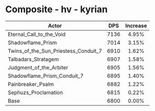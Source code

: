 # Composite - hv - kyrian
| Actor | DPS | Increase |
|---|:---:|:---:|
|Eternal_Call_to_the_Void|7136|4.95%|
|Shadowflame_Prism|7014|3.15%|
|Twins_of_the_Sun_Priestess_Conduit_7|6910|1.62%|
|Talbadars_Stratagem|6907|1.58%|
|Judgment_of_the_Arbiter|6905|1.56%|
|Shadowflame_Prism_Conduit_7|6895|1.40%|
|Painbreaker_Psalm|6882|1.22%|
|Sephuzs_Proclamation|6815|0.22%|
|Base|6800|0.00%|
